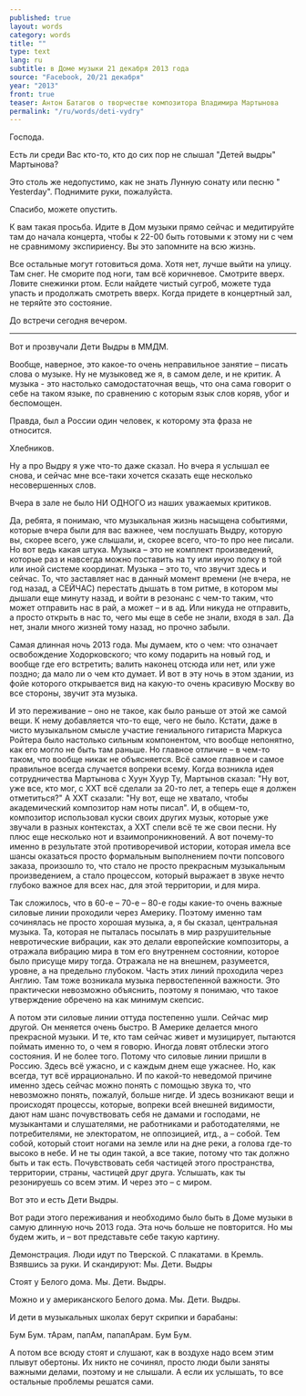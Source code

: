 ```yaml
---
published: true
layout: words
category: words
title: ""
type: text
lang: ru
subtitle: в Доме музыки 21 декабря 2013 года
source: "Facebook, 20/21 декабря"
year: "2013"
front: true
teaser: Антон Батагов о творчестве композитора Владимира Мартынова
permalink: "/ru/words/deti-vydry"
---
```


Господа.  
  
Есть ли среди Вас кто-то, кто до сих пор не слышал "Детей выдры" Мартынова?  
  
Это столь же недопустимо, как не знать Лунную сонату или песню " Yesterday".   Поднимите руки, пожалуйста.  
  
Спасибо, можете опустить.  
  
К вам такая просьба. Идите в Дом музыки прямо сейчас и медитируйте там до начала концерта, чтобы к 22-00 быть готовыми к этому ни с чем не сравнимому экспириенсу. Вы это запомните на всю жизнь.  
  
Все остальные могут готовиться дома. Хотя нет, лучше выйти на улицу. Там снег. Не сморите под ноги, там всё коричневое. Смотрите вверх. Ловите снежинки ртом. Если найдете чистый сугроб, можете туда упасть и продолжать смотреть вверх. Когда придете в концертный зал, не теряйте это состояние.  
  
До встречи сегодня вечером.  

***

Вот и прозвучали Дети Выдры в ММДМ.  

Вообще, наверное, это какое-то очень неправильное занятие – писать слова о музыке. Ну не музыковед же я, в самом деле, и не критик. А музыка - это настолько самодостаточная вещь, что она сама говорит о себе на таком языке, по сравнению с которым язык слов коряв, убог и беспомощен.  

Правда, был а России один человек, к которому эта фраза не относится.  

Хлебников.  

Ну а про Выдру я уже что-то даже сказал. Но вчера я услышал ее снова, и сейчас мне все-таки хочется сказать еще несколько несовершенных слов.  

Вчера в зале не было НИ ОДНОГО из наших уважаемых критиков.  

Да, ребята, я понимаю, что музыкальная жизнь насыщена событиями, которые вчера были для вас важнее, чем послушать Выдру, которую вы, скорее всего, уже слышали, и, скорее всего, что-то про нее писали. Но вот ведь какая штука. Музыка – это не комплект произведений, которые раз и навсегда можно поставить на ту или иную полку в той или иной системе координат. Музыка – это то, что звучит здесь и сейчас. То, что заставляет нас в данный момент времени (не вчера, не год назад, а СЕЙЧАС) перестать дышать в том ритме, в котором мы дышали еще минуту назад, и войти в резонанс с чем-то таким, что может отправить нас в рай, а может – и в ад. Или никуда не отправить, а просто открыть в нас то, чего мы еще в себе не знали, входя в зал. Да нет, знали много жизней тому назад, но прочно забыли.  

Самая длинная ночь 2013 года. Мы думаем, кто о чем: что означает освобождение Ходорковского; что кому подарить на новый год, и вообще где его встретить; валить наконец отсюда или нет, или уже поздно; да мало ли о чем кто думает. И вот в эту ночь в этом здании, из фойе которого открывается вид на какую-то очень красивую Москву во все стороны, звучит эта музыка.  

И это переживание – оно не такое, как было раньше от этой же самой вещи. К нему добавляется что-то еще, чего не было. Кстати, даже в чисто музыкальном смысле участие гениального гитариста Маркуса Ройтера было настолько сильным компонентом, что вообще непонятно, как его могло не быть там раньше. Но главное отличие – в чем-то таком, что вообще никак не объясняется. Всё самое главное и самое правильное всегда случается вопреки всему. Когда возникла идея сотрудничества Мартынова с Хуун Хуур Ту, Мартынов сказал: "Ну вот, уже все, кто мог, с ХХТ всё сделали за 20-то лет, а теперь еще я должен отметиться?" А ХХТ сказали: "Ну вот, еще не хватало, чтобы академический композитор нам ноты писал". И, в общем-то, композитор использовал куски своих других музык, которые уже звучали в разных контекстах, а ХХТ спели всё те же свои песни. Ну плюс еще несколько нот и взаимопроникновений. А вот почему-то именно в результате этой противоречивой истории, которая имела все шансы оказаться просто формальным выполнением почти попсового заказа, произошло то, что стало не просто прекрасным музыкальным произведением, а стало процессом, который выражает в звуке нечто глубоко важное для всех нас, для этой территории, и для мира.  

Так сложилось, что в 60-е – 70-е – 80-е годы какие-то очень важные силовые линии проходили через Америку. Поэтому именно там сочинялась не просто хорошая музыка, а, я бы сказал, центральная музыка. Та, которая не пыталась посылать в мир разрушительные невротические вибрации, как это делали европейские композиторы, а отражала вибрацию мира в том его внутреннем состоянии, которое было присуще миру тогда. Отражала не на внешнем, разумеется, уровне, а на предельно глубоком. Часть этих линий проходила через Англию. Там тоже возникала музыка первостепенной важности. Это практически невозможно объяснить, поэтому я понимаю, что такое утверждение обречено на как минимум скепсис.  

А потом эти силовые линии оттуда постепенно ушли. Сейчас мир другой. Он меняется очень быстро. В Америке делается много прекрасной музыки. И те, кто там сейчас живет и музицирует, пытаются поймать именно то, о чем я говорю. Иногда ловят отблески этого состояния. И не более того. Потому что силовые линии пришли в Россию. Здесь всё ужасно, и с каждым днем еще ужаснее. Но, как всегда, тут всё иррационально. И по какой-то неведомой причине именно здесь сейчас можно понять с помощью звука то, что невозможно понять, пожалуй, больше нигде. И здесь возникают вещи и происходят процессы, которые, вопреки всей внешней видимости, дают нам шанс почувствовать себя не дамами и господами, не музыкантами и слушателями, не работниками и работодателями, не потребителями, не электоратом, не оппозицией, итд., а – собой. Тем собой, который стоит ногами на земле или на дне реки, а голова где-то высоко в небе. И не ты один такой, а все такие, потому что так должно быть и так есть. Почувствовать себя частицей этого пространства, территории, страны, частицей друг друга. Услышать, как ты резонируешь со всем этим. И через это – с миром.  

Вот это и есть Дети Выдры.  

Вот ради этого переживания и необходимо было быть в Доме музыки в самую длинную ночь 2013 года. Эта ночь больше не повторится. Но мы будем жить, и – вот представьте себе такую картину.  

Демонстрация. Люди идут по Тверской. С плакатами. в Кремль. Взявшись за руки. И скандируют: Мы. Дети. Выдры  

Стоят у Белого дома. Мы. Дети. Выдры.  

Можно и у американского Белого дома. Мы. Дети. Выдры.  

И дети в музыкальных школах берут скрипки и барабаны:  

Бум Бум. тАрам, папАм, папапАрам. Бум Бум.  

А потом все всюду стоят и слушают, как в воздухе надо всем этим плывут обертоны. Их никто не сочинял, просто люди были заняты важными делами, поэтому и не слышали. А если их услышать, то все остальные проблемы решатся сами.